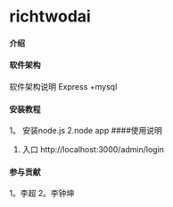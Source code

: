 ﻿# richtwodai

#### 介绍
#### 软件架构
软件架构说明
Express +mysql

#### 安装教程

1。  安装node.js
2.node app
####使用说明

1. 入口 http://localhost:3000/admin/login

#### 参与贡献

1。李超
2。李钟坤
